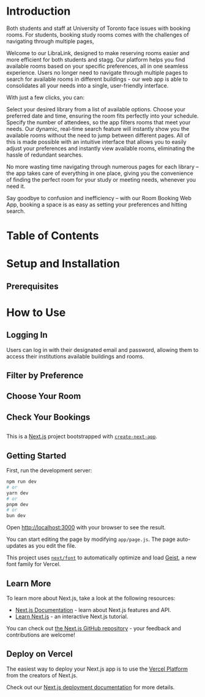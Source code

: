 # Introduction
Both students and staff at University of Toronto face issues with booking rooms. For students, booking study rooms comes with the challenges of navigating through multiple pages, 

Welcome to our LibraLink, designed to make reserving rooms easier and more efficient for both students and stagg. Our platform helps you find available rooms based on your specific preferences, all in one seamless experience. Users no longer need to navigate through multiple pages to search for available rooms in different buildings - our web app is able to consolidates all your needs into a single, user-friendly interface.

With just a few clicks, you can:

Select your desired library from a list of available options.
Choose your preferred date and time, ensuring the room fits perfectly into your schedule.
Specify the number of attendees, so the app filters rooms that meet your needs.
Our dynamic, real-time search feature will instantly show you the available rooms without the need to jump between different pages. All of this is made possible with an intuitive interface that allows you to easily adjust your preferences and instantly view available rooms, eliminating the hassle of redundant searches.

No more wasting time navigating through numerous pages for each library – the app takes care of everything in one place, giving you the convenience of finding the perfect room for your study or meeting needs, whenever you need it.

Say goodbye to confusion and inefficiency – with our Room Booking Web App, booking a space is as easy as setting your preferences and hitting search.

# Table of Contents

# Setup and Installation 

## Prerequisites 

## 

# How to Use

## Logging In
Users can log in with their designated email and password, allowing them to access their institutions available buildings and rooms.

## Filter by Preference

## Choose Your Room

## Check Your Bookings

## 



This is a [Next.js](https://nextjs.org) project bootstrapped with [`create-next-app`](https://nextjs.org/docs/app/api-reference/cli/create-next-app).

## Getting Started

First, run the development server:

```bash
npm run dev
# or
yarn dev
# or
pnpm dev
# or
bun dev
```

Open [http://localhost:3000](http://localhost:3000) with your browser to see the result.

You can start editing the page by modifying `app/page.js`. The page auto-updates as you edit the file.

This project uses [`next/font`](https://nextjs.org/docs/app/building-your-application/optimizing/fonts) to automatically optimize and load [Geist](https://vercel.com/font), a new font family for Vercel.

## Learn More

To learn more about Next.js, take a look at the following resources:

- [Next.js Documentation](https://nextjs.org/docs) - learn about Next.js features and API.
- [Learn Next.js](https://nextjs.org/learn) - an interactive Next.js tutorial.

You can check out [the Next.js GitHub repository](https://github.com/vercel/next.js) - your feedback and contributions are welcome!

## Deploy on Vercel

The easiest way to deploy your Next.js app is to use the [Vercel Platform](https://vercel.com/new?utm_medium=default-template&filter=next.js&utm_source=create-next-app&utm_campaign=create-next-app-readme) from the creators of Next.js.

Check out our [Next.js deployment documentation](https://nextjs.org/docs/app/building-your-application/deploying) for more details.
